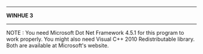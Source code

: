 ****************************************
<b>WINHUE 3</b>
****************************************

NOTE : You need Microsoft Dot Net Framework 4.5.1 for this program to work properly. 
You might also need Visual C++ 2010 Redistributable library. 
Both are available at Microsoft's website. 
